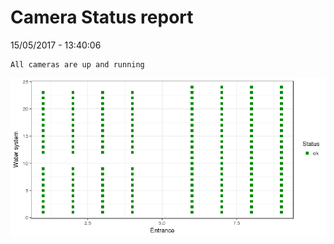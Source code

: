 Camera Status report
================
15/05/2017 - 13:40:06

    All cameras are up and running

![](camreport_files/figure-markdown_github/unnamed-chunk-2-1.png)
